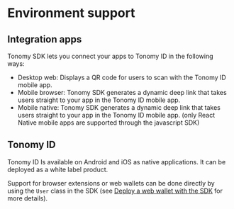 # Environment support

## Integration apps

Tonomy SDK lets you connect your apps to Tonomy ID in the following ways:

- Desktop web: Displays a QR code for users to scan with the Tonomy ID mobile app.
- Mobile browser: Tonomy SDK generates a dynamic deep link that takes users straight to your app in the Tonomy ID mobile app.
- Mobile native: Tonomy SDK generates a dynamic deep link that takes users straight to your app in the Tonomy ID mobile app. (only React Native mobile apps are supported through the javascript SDK)

## Tonomy ID

Tonomy ID Is available on Android and iOS as native applications. It can be deployed as a white label product.

Support for browser extensions or web wallets can be done directly by using the `User` class in the SDK (see [Deploy a web wallet with the SDK](../../guides/deploy_wallet.md) for more details).
